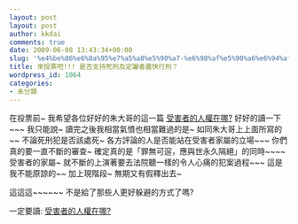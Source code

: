 ```yaml
---
layout: post
layout: post
author: kkdai
comments: true
date: 2009-06-08 13:43:34+00:00
slug: '%e4%be%86%e6%8a%95%e7%a5%a8%e5%90%a7-%e6%98%af%e5%90%a6%e6%94%af%e6%8c%81%e6%ad%bb%e5%88%91%e5%8f%8a%e5%ae%9a%e8%ae%9e%e8%80%85%e7%9b%a1%e5%bf%ab%e8%a1%8c%e5%88%91%ef%bc%9f'
title: 來投票吧!!! 是否支持死刑及定讞者盡快行刑？
wordpress_id: 1064
categories:
- 未分類
---
```


 

在投票前~ 我希望各位好好的朱大哥的這一篇 [受害者的人權在哪?](http://blogs.myoops.org/lucifer.php/2009/06/04/deathsentence) 好好的讀一下~~~ 我只能說~ 讀完之後我相當氣憤也相當難過的是~ 如同朱大哥上上面所寫的~~ 不論死刑犯是否該處死~ 各方評論的人是否能站在受害者家屬的立場~~~ 你們真的要一直不斷的審查~ 確定真的是「罪無可逭，應與世永久隔絕」的同時~~~~ 受害者的家屬~ 就不斷的上演著要去法院聽一樣的令人心痛的犯案過程~~~ 這是我不能原諒的~~ 加上現階段~ 無期又有假釋出去~

 

 

這這這~~~~~~ 不是給了那些人更好躲避的方式了嗎?

 

一定要讀: [受害者的人權在哪?](http://blogs.myoops.org/lucifer.php/2009/06/04/deathsentence)
